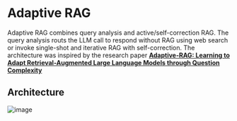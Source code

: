 # Adaptive RAG
Adaptive RAG combines query analysis and active/self-correction RAG. The query analysis routs the LLM call to respond without RAG using web search or invoke single-shot and iterative RAG with self-correction. The architecture was inspired by the research paper **[Adaptive-RAG: Learning to Adapt Retrieval-Augmented Large Language Models through Question Complexity](https://arxiv.org/pdf/2403.14403)**

## Architecture
![image](https://github.com/user-attachments/assets/a1d09c7e-103e-4e22-aaea-1bce706b06a7)
